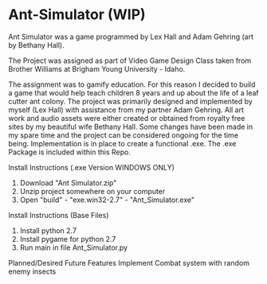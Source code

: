 # Ant-Simulator (WIP)
Ant Simulator was a game programmed by Lex Hall and Adam Gehring (art by Bethany Hall).

The Project was assigned as part of Video Game Design Class taken from Brother Williams at Brigham Young University - Idaho.

The assignment was to gamify education.  For this reason I decided to build a game that would help teach children 8 years and up about the life of a leaf cutter ant colony.  The project was primarily designed and implemented by myself (Lex Hall) with assistance from my partner Adam Gehring.  All art work and audio assets were either created or obtained from royalty free sites by my beautiful wife Bethany Hall.
Some changes have been made in my spare time and the project can be considered ongoing for the time being.  Implementation is in place to create a functional .exe. The .exe Package is included within this Repo.




Install Instructions (.exe Version WINDOWS ONLY)
1. Download "Ant Simulator.zip"
2. Unzip project somewhere on your computer
3. Open "build" - "exe.win32-2.7" - "Ant_Simulator.exe"


Install Instructions (Base Files)
1. Install python 2.7
2. Install pygame for python 2.7
3. Run main in file Ant_Simulator.py




Planned/Desired Future Features
Implement Combat system with random enemy insects
